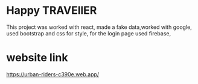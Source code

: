 # Happy TRAVEllER

This project was worked with react,
made a fake data,worked with google,
used bootstrap and css for style,
for the login page used firebase,

# website link
https://urban-riders-c390e.web.app/

